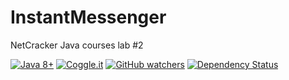# InstantMessenger
NetCracker Java courses lab #2

[![Java 8+](https://img.shields.io/badge/java-8.0%2b-green.svg)](http://www.oracle.com/technetwork/java/javase/downloads/index.html)
[![Coggle.it](https://img.shields.io/badge/Maind%20Map-in%20progress-yellowgreen.svg)](https://coggle.it/diagram/WLPv_zAiVwABxG8-)
[![GitHub watchers](https://img.shields.io/github/watchers/badges/shields.svg?style=social&label=Watch)]()
[![Dependency Status](https://www.versioneye.com/user/projects/58b529ce3bbf1700405cdb9f/badge.svg?style=flat-square)](https://www.versioneye.com/user/projects/58b529ce3bbf1700405cdb9f)
